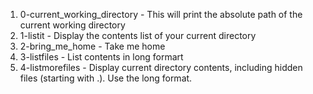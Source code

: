 1. 0-current_working_directory - This will print the absolute path of the current working directory
2. 1-listit - Display the contents list of your current directory
3. 2-bring_me_home - Take me home
4. 3-listfiles - List contents in long formart
5. 4-listmorefiles - Display current directory contents, including hidden files (starting with .). Use the long format.
